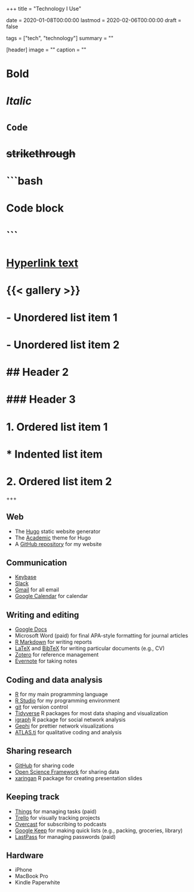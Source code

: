 +++
title = "Technology I Use"

date = 2020-01-08T00:00:00
lastmod = 2020-02-06T00:00:00
draft = false

tags = ["tech", "technology"]
summary = ""

[header]
image = ""
caption = ""

# **Bold**
# *Italic*
# `Code`
# ~~strikethrough~~

# ```bash
# Code block
# ```
        
# [Hyperlink text](https://themes.gohugo.io/theme/academic/)
# {{< gallery >}}

# - Unordered list item 1
# - Unordered list item 2

# ## Header 2
# ### Header 3

# 1. Ordered list item 1
#    * Indented list item
# 2. Ordered list item 2

+++

## Web

* The [Hugo](https://gohugo.io/) static website generator
* The [Academic](https://themes.gohugo.io/academic/) theme for Hugo
* A [GitHub repository](https://github.com/bretsw/bretsw.github.io) for my website

## Communication

* [Keybase](https://keybase.io/)
* [Slack](http://slack.com/)
* [Gmail](mail.google.com/) for all email
* [Google Calendar](https://calendar.google.com/l) for calendar

## Writing and editing

* [Google Docs](https://docs.google.com/)
* Microsoft Word (paid) for final APA-style formatting for journal articles
* [R Markdown](https://rmarkdown.rstudio.com/) for writing reports
* [LaTeX](https://www.latex-project.org/) and [BibTeX](http://www.bibtex.org/) for writing particular documents (e.g., CV)
* [Zotero](https://www.zotero.org/) for reference management
* [Evernote](https://evernote.com/) for taking notes

## Coding and data analysis

* [R](https://www.r-project.org/) for my main programming language
* [R Studio](https://rstudio.com/) for my programming environment
* [git](https://git-scm.com/) for version control
* [Tidyverse](https://www.tidyverse.org/) R packages for most data shaping and visualization
* [igraph](https://igraph.org/) R package for social network analysis
* [Gephi](https://gephi.org/) for prettier network visualizations
* [ATLAS.ti](https://atlasti.com/) for qualitative coding and analysis

## Sharing research

* [GitHub](https://github.com/) for sharing code
* [Open Science Framework](https://osf.io/) for sharing data
* [xaringan](https://github.com/yihui/xaringan/wiki) R package for creating presentation slides

## Keeping track

* [Things](https://culturedcode.com/things/) for managing tasks (paid)
* [Trello](https://trello.com/) for visually tracking projects
* [Overcast](https://overcast.fm/) for subscribing to podcasts
* [Google Keep](https://keep.google.com/) for making quick lists (e.g., packing, groceries, library)
* [LastPass](https://www.lastpass.com/) for managing passwords (paid)

## Hardware

* iPhone
* MacBook Pro
* Kindle Paperwhite